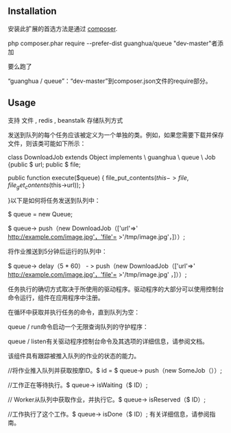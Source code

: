
Installation
------------

安装此扩展的首选方法是通过 [composer](http://getcomposer.org/download/).

php composer.phar require --prefer-dist guanghua/queue "dev-master"者添加

要么跑了


“guanghua / queue”：“dev-master”到composer.json文件的require部分。

 
Usage
-----

支持 文件 , redis , beanstalk 存储队列方式

发送到队列的每个任务应该被定义为一个单独的类。例如，如果您需要下载并保存文件，则该类可能如下所示：

class DownloadJob extends Object implements \ guanghua \ queue \ Job {public $ url; public $ file;

public function execute($queue)
{
    file_put_contents($this->file, file_get_contents($this->url));
}

}以下是如何将任务发送到队列中：

$ queue = new Queue;

$ queue-> push（new DownloadJob（['url'=>' http://example.com/image.jpg'，'file'= >'/tmp/image.jpg'，]））;

将作业推送到5分钟后运行的队列中：

$ queue-> delay（5 * 60） - > push（new DownloadJob（['url'=>' http://example.com/image.jpg'，'file'= >'/tmp/image.jpg' ，]））;

任务执行的确切方式取决于所使用的驱动程序。驱动程序的大部分可以使用控制台命令运行，组件在应用程序中注册。

在循环中获取并执行任务的命令，直到队列为空：

queue / run命令启动一个无限查询队列的守护程序：

queue / listen有关驱动程序控制台命令及其选项的详细信息，请参阅文档。

该组件具有跟踪被推入队列的作业的状态的能力。

//将作业推入队列并获取按摩ID。$ id = $ queue-> push（new SomeJob（））;

//工作正在等待执行。$ queue-> isWaiting（$ ID）;

// Worker从队列中获取作业，并执行它。$ queue-> isReserved（$ ID）;

//工作执行了这个工作。$ queue-> isDone（$ ID）; 有关详细信息，请参阅指南。
